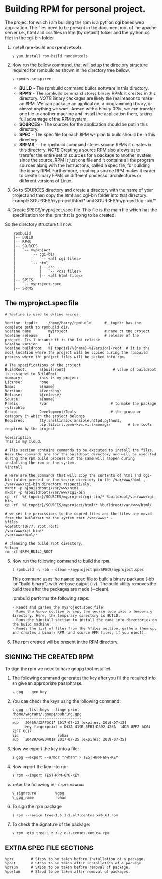 # Building RPM for personal project.
The project for which i am building the rpm is a python cgi based web application. The files need to be present in the document root of the apache server i.e., html and css files in html(by default) folder and the python cgi files in the cgi-bin folder.

1. Install **rpm-build** and **rpmdevtools**.
   ```
   $ yum install rpm-build rpmdevtools
   ```
2. Now run the bellow command, that will setup the directory structure required for rpmbuild as shown in the directory tree bellow. 
   ```
   $ rpmdev-setuptree
   ```
   
   - **BUILD** - The rpmbuild command builds software in this directory.   
   - **RPMS** - The rpmbuild command stores binary RPMs it creates in this directory.
      *NOTE*:Binary packages are likely the real reason to make an RPM. We can package an application, a programming library, or almost anything we want. Armed with a binary RPM, we can transfer one file to another machine and install the application there, taking full advantage of the RPM system.
   - **SOURCES** - The sources for the application should be put in this directory.
   - **SPEC** - The spec file for each RPM we plan to build should be in this directory.
   - **SRPMS** - The rpmbuild command stores source RPMs it creates in this directory.
      *NOTE*:Creating a source RPM also allows us to transfer the entire set of sourc es for a package to another system, since the source. RPM is just one file and it contains all the program sources along with the instructions, called a spec file, for building the binary RPM. Furthermore, creating a source RPM makes it easier to create binary RPMs on different processor architectures or different versions of Linux.

3. Go to SOURCES directory and create a directory with the name of your project and then copy the html and cgi-bin folder into that directory. example SOURCES/myproject/html/* and SOURCES/myproject/cgi-bin/*
4. Create SPECS/myproject.spec file. This file is the main file which has the specification for the rpm that is going to be created.

So the directory structure till now:

```
    rpmbuild
    |-- BUILD
    |-- RPMS
    |-- SOURCES
    |   `-- myproject
    |       |-- cgi-bin
    |       |   `-- <all cgi files>
    |       `-- html
    |           |-- css
    |           |   `-- <css files>
    |           |-- <all html files>
    |-- SPECS
    |   `-- myproject.spec
    |-- SRPMS
```

## The myproject.spec file

```
# %define is used to define macros

%define _topdir     /home/harry/rpmbuild      # _topdir has the complete path to rpmbuild dir.
%define name        myproject                 # name of the project
%define release     1                         # release of the project. Its 1 because it is the 1st release
%define version     1                           
%define buildroot   %{_topdir}/%{name}-%{version}-root  # It is the mock location where the project will be copied during the rpmbuild process where the project files will be packed into rpm.

# The specifications of the project
BuildRoot:      %{buildroot}                      # value of buildroot is assigned to BuildRoot
Summary:        This is my project
License:        none
Name:           %{name}
Version:        %{version}
Release:        %{release}
Source:         %{name}
Prefix:         /var                             # to make the package relocable
Group:          Development/Tools                # the group or catagory in which the project belongs
Requires:       tty,shellinabox,ansible,httpd,python2,
                pip,libvirt,qemu-kvm,virt-manager        # the tools required by the project

%description
This is my cloud.

# This section contains commands to be executed to install the files. Here the commands are for the buildroot directory and will be executed during the rpm build process but the same will happen during installing the rpm in the system.
%install

# Here are the commands that will copy the contents of html and cgi-bin folder present in the source directory to the /var/www/html , /var/www/cgi-bin directory respectively.
mkdir -p %{buildroot}/var/www/html
mkdir -p %{buildroot}/var/www/cgi-bin
cp -rf  %{_topdir}/SOURCES/myproject/cgi-bin/* %buildroot/var/www/cgi-bin/
cp -rf  %{_topdir}/SOURCES/myproject/html/* %buildroot/var/www/html/

# we set the permissions to the copied files and the files are moved from the buildroot to the system root /var/www/* .
%files
%defattr(0777, root,root)
/var/www/cgi-bin/*
/var/www/html/*

# cleaning the build root directory.
%clean            
rm -rf $RPM_BUILD_ROOT

```

5. Now run the following command to build the rpm.
   ``` 
   $ rpmbuild -v -bb --clean ~/myprojectrpm/SPECS/myproject.spec  
   ```
   This command uses the named spec file to build a binary package (-bb for "build binary") with verbose output (-v). 
   The build utility removes the build tree after the packages are made (--clean). 

   rpmbuild performs the following steps:

       - Reads and parses the myproject.spec file.
       - Runs the %prep section to copy the source code into a temporary directory. Here, the temporary directory is BUILD.
       - Runs the %install section to install the code into directories on the build machine.
       - Reads the list of files from the %files section, gathers them up, and creates a binary RPM (and source RPM files, if you elect). 

6. The rpm created will be present in the RPM directory.



## SIGNING THE CREATED RPM:

To sign the rpm we need to have gnupg tool installed.

1. The following command generates the key after you fill the required info an give an appropriate passphrase.
   ```
   $ gpg  --gen-key
   ```

2. You can check the keys using the following command:
   ```
   $ gpg --list-keys --fingerprint 
   /home/vagrant/.gnupg/pubring.gpg
   --------------------------------
   pub   2048R/52FF0C17 2017-07-25 [expires: 2019-07-25]
         Key fingerprint = D03A 419B 6EB3 D392 425A  14DB 8BF2 6C03 52FF 0C17
   uid                  rohan
   sub   2048R/0AB04010 2017-07-25 [expires: 2019-07-25]
   ```

3. Now we export the key into a file:
   ```
   $ gpg --export --armor "rohan" > TEST-RPM-GPG-KEY
   ```

4. Now import the key into rpm 
   ```
   $ rpm --import TEST-RPM-GPG-KEY
   ```

5. Enter the following in ~/.rpmmacros:
   ```
   %_signature         %gpg
   %_gpg_name          rohan
   ```
   
6. To sign the rpm package 
   ```
   $ rpm --resign tree-1.5.3-2.el7.centos.x86_64.rpm
   ```
   
7. To check the signature of the package:
   ```
   $ rpm -qip tree-1.5.3-2.el7.centos.x86_64.rpm
   ```

## EXTRA SPEC FILE SECTIONS 

```
%pre        # Steps to be taken before installation of a package.
%post       # Steps to be taken after installation of a package.
%preun      # Steps to be taken before removal of package.
%postun     # Stepd to be taken after removal of packages.
```
